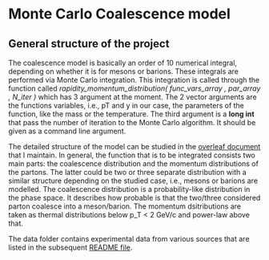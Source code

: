 # Monte Carlo Coalescence model

## General structure of the project

The coalescence model is basically an order of 10 numerical integral, depending on whether it is for mesons or barions. These integrals are performed via Monte Carlo integration. This integration is called through the function called *rapidity_momentum_distribution( func_vars_array , par_array , N_iter )* which has 3 argument at the moment. The 2 vector arguments are the functions variables, i.e., pT and y in our case, the parameters of the function, like the mass or the temperature. The third argument is a **long int** that pass the number of iteration to the Monte Carlo algorithm. It should be given as a command line argument.

The detailed structure of the model can be studied in the [overleaf document](https://www.overleaf.com/project/622f15b1b8ea1e1d0f2566c8) that I maintain. In general, the function that is to be integrated consists two main parts: the coalescence distribution and the momentum distributions of the partons. The latter could be two or three separate distribution with a similar structure depending on the studied case, i.e., mesons or barions are modelled. The coalescence distribution is a probability-like distribution in the phase space. It describes how probable is that the two/three considered parton coalesce into a meson/barion. The momentum dsitributions are taken as thermal distributions below p_T < 2 GeV/c and power-law above that.

The data folder contains experimental data from various sources that are listed in the subsequent [README file](https://github.com/sandor-lokos/Coalescence_MonteCarlo_model/blob/master/data/README.md).